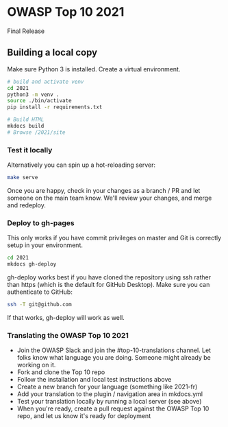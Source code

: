 # OWASP Top 10 2021

Final Release

## Building a local copy

Make sure Python 3 is installed. Create a virtual environment.

```bash
# build and activate venv
cd 2021
python3 -m venv .
source ./bin/activate
pip install -r requirements.txt
```


```sh
# Build HTML
mkdocs build
# Browse /2021/site
```

### Test it locally

Alternatively you can spin up a hot-reloading server:

```sh
make serve
```

Once you are happy, check in your changes as a branch / PR and let someone on the main team know. We'll review your changes, and merge and redeploy.

### Deploy to gh-pages

This only works if you have commit privileges on master and Git is correctly setup in your environment.

```sh
cd 2021
mkdocs gh-deploy
```

gh-deploy works best if you have cloned the repository using ssh rather than https (which is the default for GitHub Desktop). Make sure you can authenticate to GitHub:

```bash
ssh -T git@github.com
```

If that works, gh-deploy will work as well.

### Translating the OWASP Top 10 2021

- Join the OWASP Slack and join the #top-10-translations channel. Let folks know what language you are doing. Someone might already be working on it.
- Fork and clone the Top 10 repo
- Follow the installation and local test instructions above
- Create a new branch for your language (something like 2021-fr)
- Add your translation to the plugin / navigation area in mkdocs.yml
- Test your translation locally by running a local server (see above)
- When you're ready, create a pull request against the OWASP Top 10 repo, and let us know it's ready for deployment
